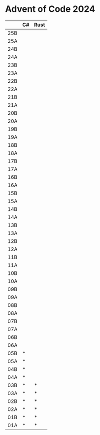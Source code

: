 # Advent of Code 2024

|     | C#  | Rust |
| --- | --- | ---- |
| 25B |     |      |
| 25A |     |      |
| 24B |     |      |
| 24A |     |      |
| 23B |     |      |
| 23A |     |      |
| 22B |     |      |
| 22A |     |      |
| 21B |     |      |
| 21A |     |      |
| 20B |     |      |
| 20A |     |      |
| 19B |     |      |
| 19A |     |      |
| 18B |     |      |
| 18A |     |      |
| 17B |     |      |
| 17A |     |      |
| 16B |     |      |
| 16A |     |      |
| 15B |     |      |
| 15A |     |      |
| 14B |     |      |
| 14A |     |      |
| 13B |     |      |
| 13A |     |      |
| 12B |     |      |
| 12A |     |      |
| 11B |     |      |
| 11A |     |      |
| 10B |     |      |
| 10A |     |      |
| 09B |     |      |
| 09A |     |      |
| 08B |     |      |
| 08A |     |      |
| 07B |     |      |
| 07A |     |      |
| 06B |     |      |
| 06A |     |      |
| 05B | \*  |      |
| 05A | \*  |      |
| 04B | \*  |      |
| 04A | \*  |      |
| 03B | \*  | \*   |
| 03A | \*  | \*   |
| 02B | \*  | \*   |
| 02A | \*  | \*   |
| 01B | \*  | \*   |
| 01A | \*  | \*   |
